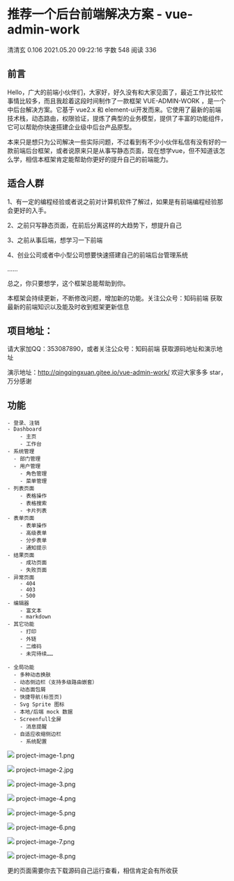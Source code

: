 # 推荐一个后台前端解决方案 - vue-admin-work #

清清玄
0.106
2021.05.20 09:22:16
字数 548
阅读 336

## 前言 ##

Hello，广大的前端小伙伴们，大家好，好久没有和大家见面了，最近工作比较忙事情比较多，而且我趁着这段时间制作了一款框架 VUE-ADMIN-WORK ，是一个中后台解决方案。它基于 vue2.x 和 element-ui开发而来。它使用了最新的前端技术栈，动态路由，权限验证，提炼了典型的业务模型，提供了丰富的功能组件，它可以帮助你快速搭建企业级中后台产品原型。

本来只是想只为公司解决一些实际问题，不过看到有不少小伙伴私信有没有好的一款前端后台框架，或者说原来只是从事写静态页面，现在想学vue，但不知道该怎么学，相信本框架肯定能帮助你更好的提升自己的前端能力。

## 适合人群 ##

1、有一定的编程经验或者说之前对计算机软件了解过，如果是有前端编程经验那会更好的入手。

2、之前只写静态页面，在前后分离这样的大趋势下，想提升自己

3、之前从事后端，想学习一下前端

4、创业公司或者中小型公司想要快速搭建自己的前端后台管理系统

……

总之，你只要想学，这个框架总能帮助到你。

本框架会持续更新，不断修改问题，增加新的功能。关注公众号：知码前端 获取最新的前端知识以及能及时收到框架更新信息

## 项目地址： ##

请大家加QQ：353087890，或者关注公众号：知码前端 获取源码地址和演示地址

演示地址：http://qingqingxuan.gitee.io/vue-admin-work/
欢迎大家多多 star，万分感谢


## 功能 ##

```
- 登录、注销
- Dashboard
    - 主页
    - 工作台
- 系统管理
  - 部门管理
  - 用户管理
    - 角色管理
    - 菜单管理
- 列表页面
    - 表格操作
    - 表格搜索
    - 卡片列表
- 表单页面
    - 表单操作
    - 高级表单
    - 分步表单
    - 通知提示
- 结果页面
    - 成功页面
    - 失败页面
- 异常页面
    - 404
    - 403
    - 500
- 编辑器
    - 富文本
    - markdown
- 其它功能
    - 打印
    - 外链
    - 二维码
    - 未完待续……

- 全局功能
  - 多种动态换肤
  - 动态侧边栏（支持多级路由嵌套）
  - 动态面包屑
  - 快捷导航(标签页)
  - Svg Sprite 图标
  - 本地/后端 mock 数据
  - Screenfull全屏
    - 消息提醒
  - 自适应收缩侧边栏
    - 系统配置
```

![](./images/3259302-0182135726eb37d2.webp)
project-image-1.png

![](./images/3259302-23c86759967a55f5.webp)
project-image-2.jpg

![](./images/3259302-7564cdca0a75a212.webp)
project-image-3.png

![](./images/3259302-f097f5cd20787444.webp)
project-image-4.png

![](./images/3259302-d23a053e7abb8b71.webp)
project-image-5.png

![](./images/3259302-376af281b1ee6a42.webp)
project-image-6.png

![](./images/3259302-c766f2c5fa276806.webp)
project-image-7.png

![](./images/3259302-2ac68ce660600079.webp)
project-image-8.png

更的页面需要你去下载源码自己运行查看，相信肯定会有所收获